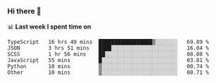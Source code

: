 ### Hi there 👋

<!--
**DBvc/DBvc** is a ✨ _special_ ✨ repository because its `README.md` (this file) appears on your GitHub profile.

Here are some ideas to get you started:

- 🔭 I’m currently working on ...
- 🌱 I’m currently learning ...
- 👯 I’m looking to collaborate on ...
- 🤔 I’m looking for help with ...
- 💬 Ask me about ...
- 📫 How to reach me: ...
- 😄 Pronouns: ...
- ⚡ Fun fact: ...
-->

📊 **Last week I spent time on**
<!--START_SECTION:waka-->

```text
TypeScript   16 hrs 49 mins  █████████████████▒░░░░░░░   69.89 %
JSON         3 hrs 51 mins   ████░░░░░░░░░░░░░░░░░░░░░   16.04 %
SCSS         1 hr 56 mins    ██░░░░░░░░░░░░░░░░░░░░░░░   08.08 %
JavaScript   55 mins         █░░░░░░░░░░░░░░░░░░░░░░░░   03.81 %
Python       10 mins         ▒░░░░░░░░░░░░░░░░░░░░░░░░   00.74 %
Other        10 mins         ▒░░░░░░░░░░░░░░░░░░░░░░░░   00.71 %
```

<!--END_SECTION:waka-->
